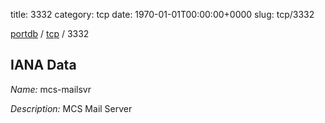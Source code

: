 title: 3332
category: tcp
date: 1970-01-01T00:00:00+0000
slug: tcp/3332

[portdb](/) / [tcp](/category/tcp.html) / 3332


## IANA Data

_Name:_ mcs-mailsvr

_Description:_ MCS Mail Server

